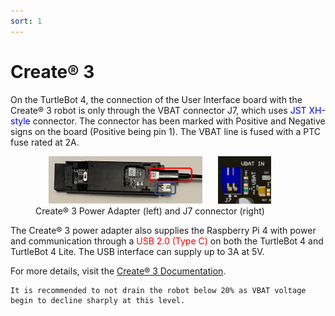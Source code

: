 ```yaml
---
sort: 1
---
```


# Create® 3

On the TurtleBot 4, the connection of the User Interface board with the Create® 3 robot is only through the VBAT connector J7, which uses <span style="color:blue">JST XH-style</span> connector. The connector has been marked with Positive and Negative signs on the board (Positive being pin 1). The VBAT line is fused with a PTC fuse rated at 2A. 

<figure>
    <img src="media/create_adapter.png" alt="Create® 3 Power Adapter" style="width: 58%; margin-right: 5%; margin-left: 5%;"/>
    <img src="media/UI_PWR.png" alt="TurtleBot 4 UI Power" style="width: 20%"/>
    <figcaption>Create® 3 Power Adapter (left) and J7 connector (right)</figcaption>
</figure>

The Create® 3 power adapter also supplies the Raspberry Pi 4 with power and communication through a <span style="color:red">USB 2.0 (Type C)</span> on both the TurtleBot 4 and TurtleBot 4 Lite. The USB interface can supply up to 3A at 5V.

For more details, visit the [Create® 3 Documentation](https://iroboteducation.github.io/create3_docs/hw/electrical/).

```warning
It is recommended to not drain the robot below 20% as VBAT voltage begin to decline sharply at this level.
```